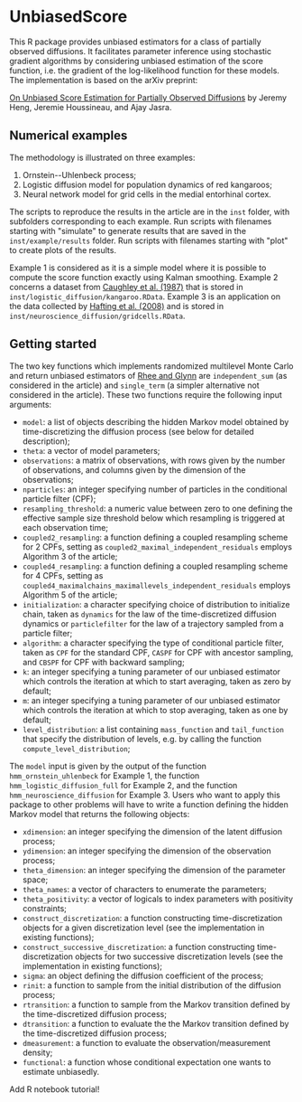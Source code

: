 # UnbiasedScore
This R package provides unbiased estimators for a class of partially observed diffusions. It facilitates parameter inference using stochastic gradient algorithms 
by considering unbiased estimation of the score function, i.e. the gradient of the log-likelihood function for these models. The implementation is based on the arXiv preprint:

[On Unbiased Score Estimation for Partially Observed Diffusions](https://arxiv.org/abs/2105.04912) by Jeremy Heng, Jeremie Houssineau, and Ajay Jasra. 

## Numerical examples
The methodology is illustrated on three examples:
1. Ornstein--Uhlenbeck process;
2. Logistic diffusion model for population dynamics of red kangaroos;
3. Neural network model for grid cells in the medial entorhinal cortex.

The scripts to reproduce the results in the article are in the `inst` folder, with subfolders corresponding to each example. Run scripts with filenames starting with "simulate" to generate results that are saved in the `inst/example/results` folder. Run scripts with filenames starting with "plot" to create plots of the results. 

Example 1 is considered as it is a simple model where it is possible to compute the score function exactly using Kalman smoothing. 
Example 2 concerns a dataset from [Caughley et al. (1987)](https://doi.org/10.2307/4946) that is stored in `inst/logistic_diffusion/kangaroo.RData`.
Example 3 is an application on the data collected by [Hafting et al. (2008)](https://doi.org/10.1038/nature06957) and is stored in `inst/neuroscience_diffusion/gridcells.RData`.

## Getting started
The two key functions which implements randomized multilevel Monte Carlo and return unbiased estimators of [Rhee and Glynn](https://doi.org/10.1287/opre.2015.1404) are 
`independent_sum` (as considered in the article) and `single_term` (a simpler alternative not considered in the article). These two functions require the following input arguments:
- `model`: a list of objects describing the hidden Markov model obtained by time-discretizing the diffusion process (see below for detailed description);
- `theta`: a vector of model parameters;
- `observations`: a matrix of observations, with rows given by the number of observations, and columns given by the dimension of the observations;
- `nparticles`: an integer specifying number of particles in the conditional particle filter (CPF);
- `resampling_threshold`: a numeric value between zero to one defining the effective sample size threshold below which resampling is triggered at each observation time;
- `coupled2_resampling`: a function defining a coupled resampling scheme for 2 CPFs, setting as `coupled2_maximal_independent_residuals` employs Algorithm 3 of the article;
- `coupled4_resampling`: a function defining a coupled resampling scheme for 4 CPFs, setting as `coupled4_maximalchains_maximallevels_independent_residuals` employs Algorithm 5 of the article;
- `initialization`: a character specifying choice of distribution to initialize chain, taken as `dynamics` for the law of the time-discretized diffusion dynamics 
or `particlefilter` for the law of a trajectory sampled from a particle filter;
- `algorithm`: a character specifying the type of conditional particle filter, taken as `CPF` for the standard CPF, `CASPF` for CPF with ancestor sampling, and `CBSPF` for CPF with backward sampling;
- `k`: an integer specifying a tuning parameter of our unbiased estimator which controls the iteration at which to start averaging, taken as zero by default;
- `m`: an integer specifying a tuning parameter of our unbiased estimator which controls the iteration at which to stop averaging, taken as one by default;
- `level_distribution`: a list containing `mass_function` and `tail_function` that specify the distribution of levels, e.g. by calling the function `compute_level_distribution`; 

The `model` input is given by the output of the function `hmm_ornstein_uhlenbeck` for Example 1, the function `hmm_logistic_diffusion_full` for Example 2, 
and the function `hmm_neuroscience_diffusion` for Example 3. Users who want to apply this package to other problems will have to write a function defining 
the hidden Markov model that returns the following objects:
- `xdimension`: an integer specifying the dimension of the latent diffusion process;
- `ydimension`: an integer specifying the dimension of the observation process;
- `theta_dimension`: an integer specifying the dimension of the parameter space;
- `theta_names`: a vector of characters to enumerate the parameters;
- `theta_positivity`: a vector of logicals to index parameters with positivity constraints;
- `construct_discretization`: a function constructing time-discretization objects for a given discretization level (see the implementation in existing functions);
- `construct_successive_discretization`: a function constructing time-discretization objects for two successive discretization levels (see the implementation in existing functions);
- `sigma`: an object defining the diffusion coefficient of the process; 
- `rinit`: a function to sample from the initial distribution of the diffusion process; 
- `rtransition`: a function to sample from the Markov transition defined by the time-discretized diffusion process;
- `dtransition`: a function to evaluate the the Markov transition defined by the time-discretized diffusion process;
- `dmeasurement`: a function to evaluate the observation/measurement density; 
- `functional`: a function whose conditional expectation one wants to estimate unbiasedly.

Add R notebook tutorial!



